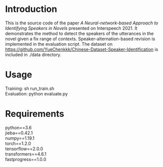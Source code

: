 # Introduction
  This is the source code of the paper *A Neural-network-based Approach to Identifying Speakers in Novels* presented on Interspeech 2021. It demonstrates the method to detect the speakers of the utterances in the novel given a fix range of contexts. Speaker-alternation-based revision is implemented in the evaluation script. The dataset on https://github.com/YueChenkkk/Chinese-Dataset-Speaker-Identification is included in ./data directory.

# Usage
  Training: sh run_train.sh  
  Evaluation: python evaluate.py
  
# Requirements
  python==3.6  
  jieba==0.42.1  
  numpy==1.19.1  
  torch==1.2.0  
  tensorflow==2.0.0  
  transformers==4.6.1  
  fastprogress==1.0.0
